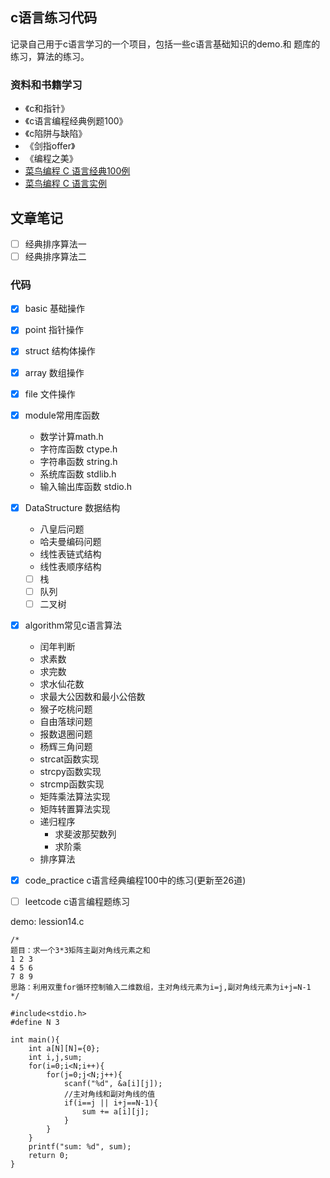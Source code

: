 ## c语言练习代码
记录自己用于c语言学习的一个项目，包括一些c语言基础知识的demo.和
题库的练习，算法的练习。

### 资料和书籍学习
- 《c和指针》
- 《c语言编程经典例题100》
- 《c陷阱与缺陷》
- 《剑指offer》
- 《编程之美》
- [菜鸟编程 C 语言经典100例](https://www.runoob.com/cprogramming/c-100-examples.html)
- [菜鸟编程 C 语言实例](https://www.runoob.com/cprogramming/c-examples.html)

## 文章笔记
- [ ] 经典排序算法一
- [ ] 经典排序算法二

### 代码
- [x] basic 基础操作
- [x] point 指针操作
- [x] struct 结构体操作
- [x] array 数组操作
- [x] file 文件操作
- [x] module常用库函数
    - 数学计算math.h
    - 字符库函数 ctype.h
    - 字符串函数 string.h
    - 系统库函数 stdlib.h
    - 输入输出库函数 stdio.h
- [x] DataStructure 数据结构
    - 八皇后问题
    - 哈夫曼编码问题
    - 线性表链式结构
    - 线性表顺序结构
    - [ ] 栈
    - [ ] 队列
    - [ ] 二叉树
- [x] algorithm常见c语言算法
    - 闰年判断
    - 求素数
    - 求完数
    - 求水仙花数
    - 求最大公因数和最小公倍数
    - 猴子吃桃问题
    - 自由落球问题
    - 报数退圈问题
    - 杨辉三角问题
    - strcat函数实现
    - strcpy函数实现
    - strcmp函数实现  
    - 矩阵乘法算法实现
    - 矩阵转置算法实现  
    - 递归程序
        - 求斐波那契数列
        - 求阶乘
    - 排序算法

- [x] code_practice c语言经典编程100中的练习(更新至26道)
- [ ] leetcode c语言编程题练习


demo: lession14.c 

```
/*
题目：求一个3*3矩阵主副对角线元素之和
1 2 3
4 5 6
7 8 9
思路：利用双重for循环控制输入二维数组，主对角线元素为i=j,副对角线元素为i+j=N-1
*/

#include<stdio.h>
#define N 3

int main(){
    int a[N][N]={0};
    int i,j,sum;
    for(i=0;i<N;i++){
        for(j=0;j<N;j++){
            scanf("%d", &a[i][j]);
            //主对角线和副对角线的值
            if(i==j || i+j==N-1){
                sum += a[i][j];
            }
        }
    }
    printf("sum: %d", sum);
    return 0;
}

```